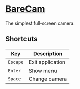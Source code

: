 [BareCam](https://medo64.com/barecam/)
======================================

The simplest full-screen camera.


## Shortcuts

| Key               | Description                                            |
|-------------------|--------------------------------------------------------|
| `Escape`          | Exit application                                       |
| `Enter`           | Show menu                                              |
| `Space`           | Change camera                                          |
